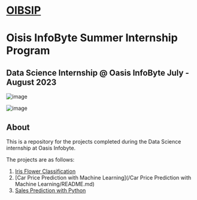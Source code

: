 # [OIBSIP](https://oasisinfobyte.com/)
# Oisis InfoByte Summer Internship Program 

## Data Science Internship @ Oasis InfoByte  July - August 2023
 

![image](https://user-images.githubusercontent.com/91726340/223084103-c04326c3-f9cc-437d-8a85-abb0865400ec.png)

![image](https://user-images.githubusercontent.com/91726340/223084244-e559a3d6-0e3d-4625-b2d2-245337ec5d9d.png)

## About
This is a repository for the projects completed during the Data Science internship at Oasis Infobyte.

The projects are as follows:

1. [Iris Flower Classification](/Iris_Flower_Classification/README.md)
2. [Car Price Prediction with Machine Learning](/Car Price Prediction with Machine Learning/README.md)
3. [Sales Prediction with Python](/Sales_Prediction/README.md)
